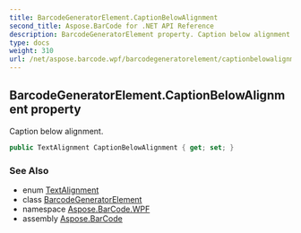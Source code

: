 ```yaml
---
title: BarcodeGeneratorElement.CaptionBelowAlignment
second_title: Aspose.BarCode for .NET API Reference
description: BarcodeGeneratorElement property. Caption below alignment
type: docs
weight: 310
url: /net/aspose.barcode.wpf/barcodegeneratorelement/captionbelowalignment/
---
```

## BarcodeGeneratorElement.CaptionBelowAlignment property

Caption below alignment.

```csharp
public TextAlignment CaptionBelowAlignment { get; set; }
```

### See Also

* enum [TextAlignment](../../../aspose.barcode.generation/textalignment/)
* class [BarcodeGeneratorElement](../)
* namespace [Aspose.BarCode.WPF](../../../aspose.barcode.wpf/)
* assembly [Aspose.BarCode](../../../)


